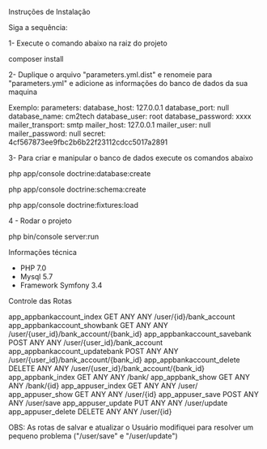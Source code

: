 Instruções de Instalação

Siga a sequência: 

1- Execute o comando abaixo na raiz do projeto 

composer install

2- Duplique o arquivo "parameters.yml.dist" e renomeie para "parameters.yml" e adicione as informações do banco de dados da sua maquina

Exemplo:
parameters:
    database_host: 127.0.0.1
    database_port: null
    database_name: cm2tech
    database_user: root
    database_password: xxxx
    mailer_transport: smtp
    mailer_host: 127.0.0.1
    mailer_user: null
    mailer_password: null
    secret: 4cf567873ee9fbc2b6b22f23112cdcc5017a2891

3- Para criar e manipular o banco de dados execute os comandos abaixo

php app/console doctrine:database:create

php app/console doctrine:schema:create

php app/console doctrine:fixtures:load

4 - Rodar o projeto 

php bin/console server:run 


Informações técnica

- PHP 7.0
- Mysql 5.7
- Framework Symfony 3.4


Controle das Rotas

app_appbankaccount_index        GET      ANY      ANY    /user/{id}/bank_account
app_appbankaccount_showbank     GET      ANY      ANY    /user/{user_id}/bank_account/{bank_id}
app_appbankaccount_savebank     POST     ANY      ANY    /user/{user_id}/bank_account
app_appbankaccount_updatebank   POST     ANY      ANY    /user/{user_id}/bank_account/{bank_id}
app_appbankaccount_delete       DELETE   ANY      ANY    /user/{user_id}/bank_account/{bank_id}
app_appbank_index               GET      ANY      ANY    /bank/
app_appbank_show                GET      ANY      ANY    /bank/{id}
app_appuser_index               GET      ANY      ANY    /user/
app_appuser_show                GET      ANY      ANY    /user/{id}
app_appuser_save                POST     ANY      ANY    /user/save
app_appuser_update              PUT      ANY      ANY    /user/update
app_appuser_delete              DELETE   ANY      ANY    /user/{id}


OBS: As rotas de salvar e atualizar o Usuário modifiquei para resolver um pequeno problema ("/user/save" e "/user/update")